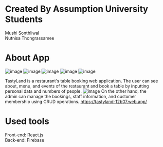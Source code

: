 # Created By Assumption University Students
Mushi Sonthliwal\
Nutnisa Thongrassamee

# About App
![image](https://user-images.githubusercontent.com/74524497/113897031-b33f0c00-97f4-11eb-9e67-95ee98317b26.png)
![image](https://user-images.githubusercontent.com/74524497/153766113-faad81f2-4881-429c-bebc-613c7cd8d991.png)
![image](https://user-images.githubusercontent.com/74524497/153766136-c4473159-a1cc-401a-ad2f-62982dfee72f.png)
![image](https://user-images.githubusercontent.com/74524497/153766154-837aafc2-f51c-43cf-9923-1a3130bf291f.png)
![image](https://user-images.githubusercontent.com/74524497/153766172-70d460b9-29f7-4940-8486-fb4273f5384e.png)

TastyLand is a restaurant's table booking web application. The user can see about, menu, and events of the restaurant and book a table by inputting personal data and numbers of people. 
![image](https://user-images.githubusercontent.com/74524497/153805559-0cd94559-b389-45ca-bcd1-f4b7ba7fe090.png)
On the other hand, the admin can manage the bookings, staff information, and customer membership using CRUD operations.
https://tastyland-12b07.web.app/ 

# Used tools
Front-end: React.js\
Back-end: Firebase

